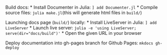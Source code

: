 Build docs:
    * Install Documenter in Julia: `] add Documenter.jl`
    * Compile source files: `julia make.jl`(this will generate html files in `build/`)

Launching docs page (`build/`) locally:
    * Install LiveServer in Julia: `] add LiveServer`
    * Launch live server: `julia -e 'using LiveServer; serve(dir="docs/build")'`
    * Open the given URL in your browser

Deploy documentation into gh-pages branch for Github Pages: `mkdocs gh-deploy`
